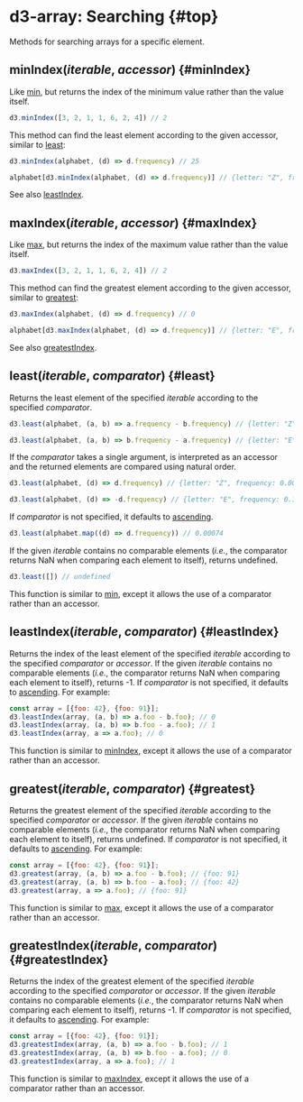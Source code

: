 # d3-array: Searching {#top}

Methods for searching arrays for a specific element.

## minIndex(*iterable*, *accessor*) {#minIndex}

<!-- [Source](https://github.com/d3/d3-array/blob/main/src/minIndex.js) -->
<!-- [Examples](https://observablehq.com/@d3/d3-extent) -->

Like [min](#min), but returns the index of the minimum value rather than the value itself.

```js
d3.minIndex([3, 2, 1, 1, 6, 2, 4]) // 2
```

This method can find the least element according to the given accessor, similar to [least](#least):

```js
d3.minIndex(alphabet, (d) => d.frequency) // 25
```
```js
alphabet[d3.minIndex(alphabet, (d) => d.frequency)] // {letter: "Z", frequency: 0.00074}
```

See also [leastIndex](#leastIndex).

## maxIndex(*iterable*, *accessor*) {#maxIndex}

<!-- [Source](https://github.com/d3/d3-array/blob/main/src/maxIndex.js) -->
<!-- [Examples](https://observablehq.com/@d3/d3-extent) -->

Like [max](#max), but returns the index of the maximum value rather than the value itself.

```js
d3.maxIndex([3, 2, 1, 1, 6, 2, 4]) // 2
```

This method can find the greatest element according to the given accessor, similar to [greatest](#greatest):

```js
d3.maxIndex(alphabet, (d) => d.frequency) // 0
```
```js
alphabet[d3.maxIndex(alphabet, (d) => d.frequency)] // {letter: "E", frequency: 0.12702}
```

See also [greatestIndex](#greatestIndex).

## least(*iterable*, *comparator*) {#least}

<!-- [Source](https://github.com/d3/d3-array/blob/main/src/least.js) -->
<!-- [Examples](https://observablehq.com/@d3/d3-least) -->

Returns the least element of the specified *iterable* according to the specified *comparator*.

```js
d3.least(alphabet, (a, b) => a.frequency - b.frequency) // {letter: "Z", frequency: 0.00074}
```
```js
d3.least(alphabet, (a, b) => b.frequency - a.frequency) // {letter: "E", frequency: 0.12702}
```

If the *comparator* takes a single argument, is interpreted as an accessor and the returned elements are compared using natural order.

```js
d3.least(alphabet, (d) => d.frequency) // {letter: "Z", frequency: 0.00074}
```
```js
d3.least(alphabet, (d) => -d.frequency) // {letter: "E", frequency: 0.12702}
```

If *comparator* is not specified, it defaults to [ascending](#ascending).

```js
d3.least(alphabet.map((d) => d.frequency)) // 0.00074
```

If the given *iterable* contains no comparable elements (*i.e.*, the comparator returns NaN when comparing each element to itself), returns undefined.

```js
d3.least([]) // undefined
```

This function is similar to [min](#min), except it allows the use of a comparator rather than an accessor.

## leastIndex(*iterable*, *comparator*) {#leastIndex}

<!-- [Source](https://github.com/d3/d3-array/blob/main/src/leastIndex.js) -->
<!-- [Examples](https://observablehq.com/@d3/d3-least) -->

Returns the index of the least element of the specified *iterable* according to the specified *comparator* or *accessor*. If the given *iterable* contains no comparable elements (*i.e.*, the comparator returns NaN when comparing each element to itself), returns -1. If *comparator* is not specified, it defaults to [ascending](#ascending). For example:

```js
const array = [{foo: 42}, {foo: 91}];
d3.leastIndex(array, (a, b) => a.foo - b.foo); // 0
d3.leastIndex(array, (a, b) => b.foo - a.foo); // 1
d3.leastIndex(array, a => a.foo); // 0
```

This function is similar to [minIndex](#minIndex), except it allows the use of a comparator rather than an accessor.

## greatest(*iterable*, *comparator*) {#greatest}

<!-- [Source](https://github.com/d3/d3-array/blob/main/src/greatest.js) -->
<!-- [Examples](https://observablehq.com/@d3/d3-least) -->

Returns the greatest element of the specified *iterable* according to the specified *comparator* or *accessor*. If the given *iterable* contains no comparable elements (*i.e.*, the comparator returns NaN when comparing each element to itself), returns undefined. If *comparator* is not specified, it defaults to [ascending](#ascending). For example:

```js
const array = [{foo: 42}, {foo: 91}];
d3.greatest(array, (a, b) => a.foo - b.foo); // {foo: 91}
d3.greatest(array, (a, b) => b.foo - a.foo); // {foo: 42}
d3.greatest(array, a => a.foo); // {foo: 91}
```

This function is similar to [max](#max), except it allows the use of a comparator rather than an accessor.

## greatestIndex(*iterable*, *comparator*) {#greatestIndex}

<!-- [Source](https://github.com/d3/d3-array/blob/main/src/greatestIndex.js) -->
<!-- [Examples](https://observablehq.com/@d3/d3-least) -->

Returns the index of the greatest element of the specified *iterable* according to the specified *comparator* or *accessor*. If the given *iterable* contains no comparable elements (*i.e.*, the comparator returns NaN when comparing each element to itself), returns -1. If *comparator* is not specified, it defaults to [ascending](#ascending). For example:

```js
const array = [{foo: 42}, {foo: 91}];
d3.greatestIndex(array, (a, b) => a.foo - b.foo); // 1
d3.greatestIndex(array, (a, b) => b.foo - a.foo); // 0
d3.greatestIndex(array, a => a.foo); // 1
```

This function is similar to [maxIndex](#maxIndex), except it allows the use of a comparator rather than an accessor.
